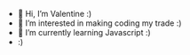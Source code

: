 - 👋 Hi, I’m Valentine :)
- 👀 I’m interested in making coding my trade :)
- 🌱 I’m currently learning Javascript :)
- :)

<!---
sirdachello/sirdachello is a ✨ special ✨ repository because its `README.md` (this file) appears on your GitHub profile.
You can click the Preview link to take a look at your changes.
--->
